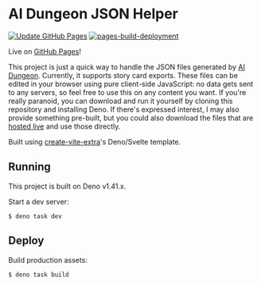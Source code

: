 # AI Dungeon JSON Helper

[![Update GitHub Pages](https://github.com/ndm13/aid-json-helper/actions/workflows/pages.yml/badge.svg)](https://github.com/ndm13/aid-json-helper/actions/workflows/pages.yml)
[![pages-build-deployment](https://github.com/ndm13/aid-json-helper/actions/workflows/pages/pages-build-deployment/badge.svg)](https://github.com/ndm13/aid-json-helper/actions/workflows/pages/pages-build-deployment)

Live on [GitHub Pages](https://ndm13.github.io/aid-json-helper/)!  

This project is just a quick way to handle the JSON files generated by [AI Dungeon](https://www.aidungeon.com/).
Currently, it supports story card exports.  These files can be edited in your browser using pure client-side JavaScript:
no data gets sent to any servers, so feel free to use this on any content you want.  If you're really paranoid, you can
download and run it yourself by cloning this repository and installing Deno.  If there's expressed interest, I may also
provide something pre-built, but you could also download the files that are
[hosted live](https://github.com/ndm13/aid-json-helper/tree/gh-pages) and use those directly.

Built using [create-vite-extra](https://github.com/bluwy/create-vite-extra/tree/master/template-deno-svelte-ts)'s
Deno/Svelte template.

## Running

This project is built on Deno v1.41.x.

Start a dev server:

```
$ deno task dev
```

## Deploy

Build production assets:

```
$ deno task build
```